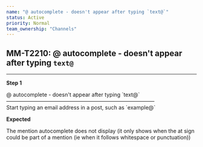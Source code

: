 ```yaml
---
name: "@ autocomplete - doesn't appear after typing `text@`"
status: Active
priority: Normal
team_ownership: "Channels"
---
```


## MM-T2210: @ autocomplete - doesn't appear after typing `text@`

---

**Step 1**

@ autocomplete - doesn't appear after typing \`text@\`\
————————————————————————————\
Start typing an email address in a post, such as \`example@\`

**Expected**

The mention autocomplete does not display (it only shows when the at sign could be part of a mention (ie when it follows whitespace or punctuation))
